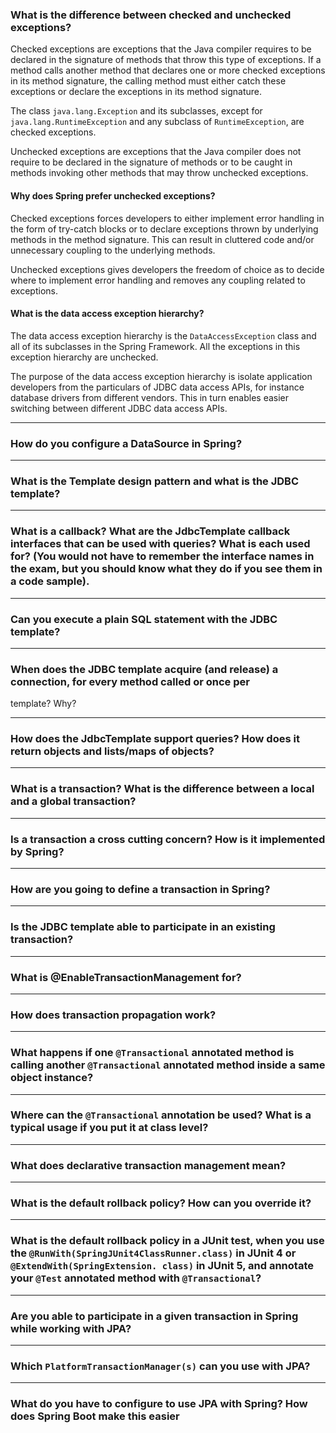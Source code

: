 
### What is the difference between checked and unchecked exceptions?

Checked exceptions are exceptions that the Java compiler requires to be declared in the signature of methods that throw this type of exceptions. If a method calls another method that declares one or more checked exceptions in its method signature, the calling method must either catch these exceptions or declare the exceptions in its method signature.

The class `java.lang.Exception` and its subclasses, except for `java.lang.RuntimeException` and any subclass of `RuntimeException`, are checked exceptions.

Unchecked exceptions are exceptions that the Java compiler does not require to be declared in the signature of methods or to be caught in methods invoking other methods that may throw unchecked exceptions.

#### Why does Spring prefer unchecked exceptions?

Checked exceptions forces developers to either implement error handling in the form of try-catch blocks or to declare exceptions thrown by underlying methods in the method signature.
This can result in cluttered code and/or unnecessary coupling to the underlying methods.

Unchecked exceptions gives developers the freedom of choice as to decide where to implement error handling and removes any coupling related to exceptions.

#### What is the data access exception hierarchy?

The data access exception hierarchy is the `DataAccessException` class and all of its subclasses in the Spring Framework. All the exceptions in this exception hierarchy are unchecked.

The purpose of the data access exception hierarchy is isolate application developers from the particulars of JDBC data access APIs, for instance database drivers from different vendors. This in turn enables easier switching between different JDBC data access APIs.

----------

### How do you configure a DataSource in Spring?



----------

### What is the Template design pattern and what is the JDBC template?

----------

### What is a callback? What are the JdbcTemplate callback interfaces that can be used with queries? What is each used for? (You would not have to remember the interface names in the exam, but you should know what they do if you see them in a code sample).

----------

### Can you execute a plain SQL statement with the JDBC template?

----------

### When does the JDBC template acquire (and release) a connection, for every method called or once per
template? Why?

----------

### How does the JdbcTemplate support queries? How does it return objects and lists/maps of objects?

----------

### What is a transaction? What is the difference between a local and a global transaction?

----------

### Is a transaction a cross cutting concern? How is it implemented by Spring?

----------

### How are you going to define a transaction in Spring?

----------

### Is the JDBC template able to participate in an existing transaction?

----------

### What is @EnableTransactionManagement for?

----------

### How does transaction propagation work?

----------

### What happens if one `@Transactional` annotated method is calling another `@Transactional` annotated method inside a same object instance?

----------

### Where can the `@Transactional` annotation be used? What is a typical usage if you put it at class level?

----------

### What does declarative transaction management mean?

----------

### What is the default rollback policy? How can you override it?

----------

### What is the default rollback policy in a JUnit test, when you use the `@RunWith(SpringJUnit4ClassRunner.class)` in JUnit 4 or `@ExtendWith(SpringExtension. class)` in JUnit 5, and annotate your `@Test` annotated method with `@Transactional`?

----------

### Are you able to participate in a given transaction in Spring while working with JPA?

----------

### Which `PlatformTransactionManager(s)` can you use with JPA?

----------

### What do you have to configure to use JPA with Spring? How does Spring Boot make this easier
